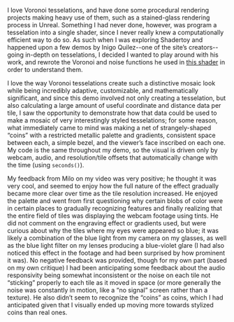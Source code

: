 I love Voronoi tesselations, and have done some procedural rendering projects making heavy use of them, such as a stained-glass rendering process in Unreal. Something I had never done, however,
was program a tesselation into a single shader, since I never really knew a computationally efficient way to do so. As such when I was exploring Shadertoy and happened upon a few demos by Inigo
Quilez--one of the site’s creators--going in-depth on tesselations, I decided I wanted to play around with his work, and rewrote the Voronoi and noise functions he used in
[this shader](https://www.shadertoy.com/view/ldl3W8) in order to understand them.

I love the way Voronoi tesselations create such a distinctive mosaic look while being incredibly adaptive, customizable, and mathematically significant, and since this demo involved not only
creating a tesselation, but also calculating a large amount of useful coordinate and distance data per tile, I saw the opportunity to demonstrate how that data could be used to make a mosaic of
very interestingly styled tesselations; for some reason, what immediately came to mind was making a net of strangely-shaped “coins” with a restricted metallic palette and gradients, consistent
space between each, a simple bezel, and the viewer’s face inscribed on each one. My code is the same throughout my demo, so the visual is driven only by webcam, audio, and resolution/tile
offsets that automatically change with the time (using ``seconds()``).

My feedback from Milo on my video was very positive; he thought it was very cool, and seemed to enjoy how the full nature of the effect gradually became more clear over time as the tile
resolution increased. He enjoyed the palette and went from first questioning why certain blobs of color were in certain places to gradually recognizing features and finally realizing that the
entire field of tiles was displaying the webcam footage using tints. He did not comment on the engraving effect or gradients used, but were curious about why the tiles where my eyes were
appeared so blue; it was likely a combination of the blue light from my camera on my glasses, as well as the blue light filter on my lenses producing a blue-violet glare (I had also noticed this
effect in the footage and had been surprised by how prominent it was). No negative feedback was provided, though for my own part (based on my own critique) I had been anticipating some feedback
about the audio responsivity being somewhat inconsistent or the noise on each tile not “sticking” properly to each tile as it moved in space (or more generally the noise was constantly in motion,
like a “no signal” screen rather than a texture). He also didn’t seem to recognize the “coins” as coins, which I had anticipated given that I visually ended up moving more towards stylized coins
than real ones.
